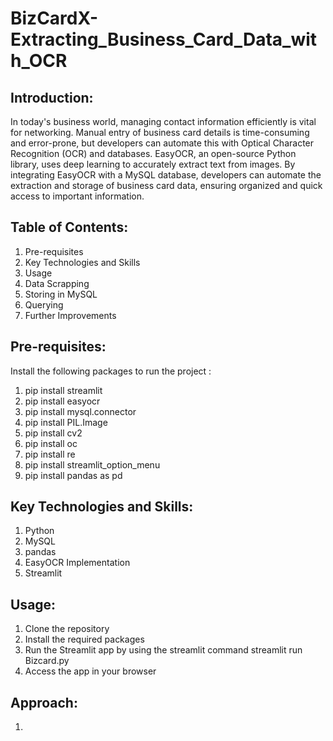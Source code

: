 # BizCardX-Extracting_Business_Card_Data_with_OCR
## Introduction:
In today's business world, managing contact information efficiently is vital for networking. Manual entry of business card details is time-consuming and error-prone, but developers can automate this with Optical Character Recognition (OCR) and databases. EasyOCR, an open-source Python library, uses deep learning to accurately extract text from images. By integrating EasyOCR with a MySQL database, developers can automate the extraction and storage of business card data, ensuring organized and quick access to important information.

## Table of Contents:
1. Pre-requisites
2. Key Technologies and Skills
3. Usage
4. Data Scrapping
5. Storing in MySQL
6. Querying
7. Further Improvements

## Pre-requisites:
Install the following packages to run the project :
1. pip install streamlit
2. pip install easyocr
3. pip install mysql.connector
4. pip install PIL.Image
5. pip install cv2
6. pip install oc
7. pip install re
8. pip install streamlit_option_menu
9. pip install pandas as pd

## Key Technologies and Skills:
1. Python
2. MySQL
3. pandas
4. EasyOCR Implementation
5. Streamlit

## Usage:
1. Clone the repository
2. Install the required packages
3. Run the Streamlit app by using the streamlit command streamlit run Bizcard.py
4. Access the app in your browser

## Approach:
1. 







